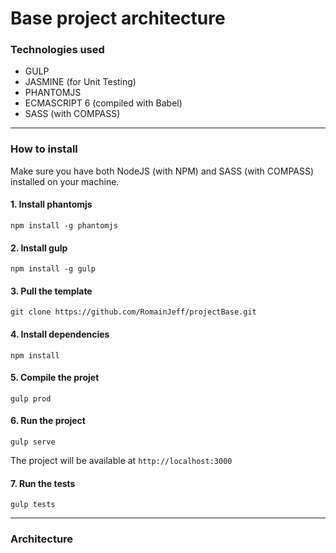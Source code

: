 # Base project architecture

### Technologies used
- GULP
- JASMINE (for Unit Testing)
- PHANTOMJS
- ECMASCRIPT 6 (compiled with Babel)
- SASS (with COMPASS)

----------------------------------------

### How to install
Make sure you have both NodeJS (with NPM) and SASS (with COMPASS) installed on your machine.

#### 1. Install phantomjs
```
npm install -g phantomjs
```

#### 2. Install gulp
```
npm install -g gulp
```

#### 3. Pull the template
```
git clone https://github.com/RomainJeff/projectBase.git
```

#### 4. Install dependencies
```
npm install
```

#### 5. Compile the projet
```
gulp prod
```

#### 6. Run the project
```
gulp serve
```
The project will be available at `http://localhost:3000`


#### 7. Run the tests
```
gulp tests
```

----------------------------------------

### Architecture

